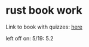 # rust book work

Link to book with quizzes: [here](https://rust-book.cs.brown.edu/experiment-intro.html)

left off on: 
5/19: 5.2